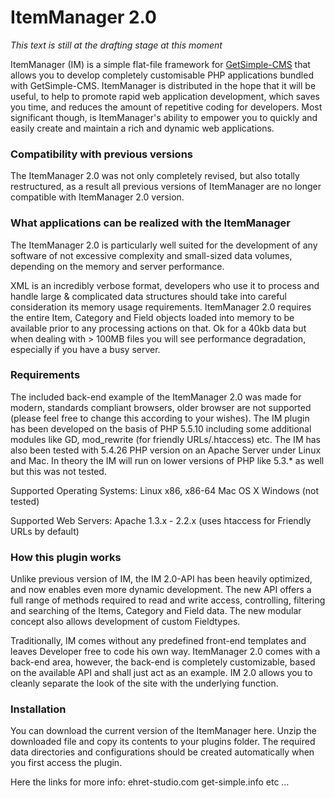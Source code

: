 
# ItemManager 2.0 #

*This text is still at the drafting stage at this moment*

ItemManager (IM) is a simple flat-file framework for [GetSimple-CMS](http://get-simple.info/) that allows you to develop completely customisable PHP applications bundled with GetSimple-CMS. 
ItemManager is distributed in the hope that it will be useful, to help to promote rapid web application development, which saves you time, and reduces the amount of repetitive coding for developers. Most significant though, is ItemManager's ability to empower you to quickly and easily create and maintain a rich and dynamic web applications.

### Compatibility with previous versions ###
The ItemManager 2.0 was not only completely revised, but also totally restructured, as a result all previous versions of ItemManager are no longer compatible with ItemManager 2.0 version. 


### What applications can be realized with the ItemManager ###
The ItemManager 2.0 is particularly well suited for the development of any software of not excessive complexity and small-sized data volumes, depending on the memory and server performance.

XML is an incredibly verbose format, developers who use it to process and handle large & complicated data structures should take into careful consideration its memory usage requirements. ItemManager 2.0 requires the entire Item, Category and Field objects loaded into memory to be available prior to any processing actions on that. Ok for a 40kb data but when dealing with > 100MB files you will see performance degradation, especially if you have a busy server. 


### Requirements ###
The included back-end example of the ItemManager 2.0 was made for modern, standards compliant browsers, older browser are not supported (please feel free to change this according to your wishes). The IM plugin has been developed on the basis of PHP 5.5.10 including some additional modules like GD, mod_rewrite (for friendly URLs/.htaccess) etc. The IM has also been tested with 5.4.26 PHP version on an Apache Server under Linux and Mac. In theory the IM will run on lower versions of PHP like 5.3.* as well but this was not tested.

Supported Operating Systems:
Linux x86, x86-64
Mac OS X
Windows (not tested)

Supported Web Servers:
Apache 1.3.x - 2.2.x (uses htaccess for Friendly URLs by default)


### How this plugin works ###
Unlike previous version of IM, the IM 2.0-API has been heavily optimized, and now enables even more dynamic development. The new API offers a full range of methods required to read and write access, controlling, filtering and searching of the Items, Category and Field data. The new modular concept also allows development of custom Fieldtypes.

Traditionally, IM comes without any predefined front-end templates and leaves Developer free to code his own way. ItemManager 2.0 comes with a back-end area, however, the back-end is completely customizable, based on the available API and shall just act as an example. IM 2.0 allows you to cleanly separate the look of the site with the underlying function.


### Installation ###
You can download the current version of the ItemManager here. Unzip the downloaded file and copy its contents to your plugins folder. The required data directories and configurations should be created automatically when you first access the plugin.


Here the links for more info:
ehret-studio.com
get-simple.info
etc …

